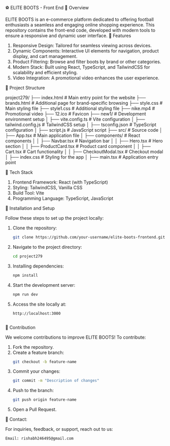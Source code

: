 ⚽ ELITE BOOTS - Front End
📖 Overview

ELITE BOOTS is an e-commerce platform dedicated to offering football enthusiasts a seamless and engaging online shopping experience. This repository contains the front-end code, developed with modern tools to ensure a responsive and dynamic user interface.
🌟 Features

  1. Responsive Design: Tailored for seamless viewing across devices.
  2. Dynamic Components: Interactive UI elements for navigation, product display, and cart management.
  3. Product Filtering: Browse and filter boots by brand or other categories.
  4. Modern Stack: Built using React, TypeScript, and TailwindCSS for scalability and efficient styling.
  5. Video Integration: A promotional video enhances the user experience.

📂 Project Structure

project279/
├── index.html               # Main entry point for the website
├── brands.html              # Additional page for brand-specific browsing
├── style.css                # Main styling file
├── style1.css               # Additional styling file
├── nike.mp4                 # Promotional video
├── 12.ico                   # Favicon
├── new1/                    # Development environment setup
│   ├── vite.config.ts       # Vite configuration
│   ├── tailwind.config.js   # TailwindCSS setup
│   ├── tsconfig.json        # TypeScript configuration
│   ├── script.js            # JavaScript script
├── src/                     # Source code
│   ├── App.tsx              # Main application file
│   ├── components/          # React components
│   │   ├── Navbar.tsx       # Navigation bar
│   │   ├── Hero.tsx         # Hero section
│   │   ├── ProductCard.tsx  # Product card component
│   │   ├── Cart.tsx         # Cart functionality
│   │   ├── CheckoutModal.tsx # Checkout modal
│   ├── index.css            # Styling for the app
│   ├── main.tsx             # Application entry point

🚀 Tech Stack

1. Frontend Framework: React (with TypeScript)
2. Styling: TailwindCSS, Vanilla CSS
3. Build Tool: Vite
4. Programming Language: TypeScript, JavaScript

🔧 Installation and Setup

Follow these steps to set up the project locally:

  1. Clone the repository:
     ```bash
     git clone https://github.com/your-username/elite-boots-frontend.git
  2. Navigate to the project directory:
     ```bash
     cd project279
  3. Installing dependencies:
     ```bash
     npm install
  4. Start the development server:
     ```bash
     npm run dev
  5. Access the site locally at:
     ```
     http://localhost:3000
  
  🤝 Contribution

  We welcome contributions to improve ELITE BOOTS! To contribute:

  1. Fork the repository.
  2. Create a feature branch:
     ```bash
     git checkout -b feature-name
  3. Commit your changes:
     ```bash
     git commit -m "Description of changes"
  4. Push to the branch:
     ```bash
     git push origin feature-name
  5. Open a Pull Request.

  📧 Contact:

  For inquiries, feedback, or support, reach out to us:

    Email: rishabh246495@gmail.com

